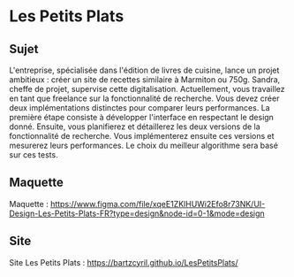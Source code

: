 # Les Petits Plats

## Sujet

L'entreprise, spécialisée dans l'édition de livres de cuisine, lance un projet ambitieux : créer un site de recettes similaire à Marmiton ou 750g. 
Sandra, cheffe de projet, supervise cette digitalisation. 
Actuellement, vous travaillez en tant que freelance sur la fonctionnalité de recherche. 
Vous devez créer deux implémentations distinctes pour comparer leurs performances. 
La première étape consiste à développer l'interface en respectant le design donné. 
Ensuite, vous planifierez et détaillerez les deux versions de la fonctionnalité de recherche. 
Vous implémenterez ensuite ces versions et mesurerez leurs performances. 
Le choix du meilleur algorithme sera basé sur ces tests. 

## Maquette

Maquette : https://www.figma.com/file/xqeE1ZKlHUWi2Efo8r73NK/UI-Design-Les-Petits-Plats-FR?type=design&node-id=0-1&mode=design

## Site

Site Les Petits Plats : https://bartzcyril.github.io/LesPetitsPlats/ 